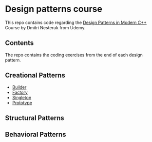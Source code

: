 # Design patterns course

This repo contains code regarding the [Design Patterns in Modern C++](https://www.udemy.com/course/patterns-cplusplus/) Course by Dmitri Nesteruk from Udemy.

## Contents

The repo contains the coding exercises from the end of each design pattern.

## Creational Patterns

 - [Builder](Builder/)
 - [Factory](Factory/)
 - [Singleton](Singleton/)
 - [Prototype](Prototype/)
 
## Structural Patterns

## Behavioral Patterns
